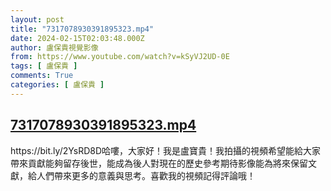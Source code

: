 ```yaml
---
layout: post
title: "7317078930391895323.mp4"
date: 2024-02-15T02:03:48.000Z
author: 盧保貴視覺影像
from: https://www.youtube.com/watch?v=kSyVJ2UD-0E
tags: [ 盧保貴 ]
comments: True
categories: [ 盧保貴 ]
---
```

<!--1707962628000-->
[7317078930391895323.mp4](https://www.youtube.com/watch?v=kSyVJ2UD-0E)
------

<div>
https://bit.ly/2YsRD8D哈嘍，大家好！我是盧寶貴！我拍攝的視頻希望能給大家帶來貢獻能夠留存後世，能成為後人對現在的歷史參考期待影像能為將來保留文獻，給人們帶來更多的意義與思考。喜歡我的視頻記得評論哦！
</div>
